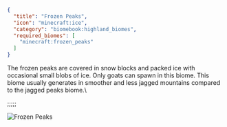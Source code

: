 ```json
{
  "title": "Frozen Peaks",
  "icon": "minecraft:ice",
  "category": "biomebook:highland_biomes",
  "required_biomes": [
    "minecraft:frozen_peaks"
  ]
}
```

The frozen peaks are covered in snow blocks and packed ice with occasional small blobs of ice. Only goats can spawn in this biome. This biome usually generates in smoother and less jagged mountains compared to the jagged peaks biome.\

;;;;;

![Frozen Peaks](biomebook:textures/gui/biomes/frozen_peaks.png,fit)